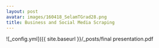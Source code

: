 ```yaml
---
layout: post
avatar: images/160418_SelamTGrad28.png
title: Business and Social Media Scraping 
---
```



![_config.yml]({{ site.baseurl }}/_posts/final presentation.pdf
